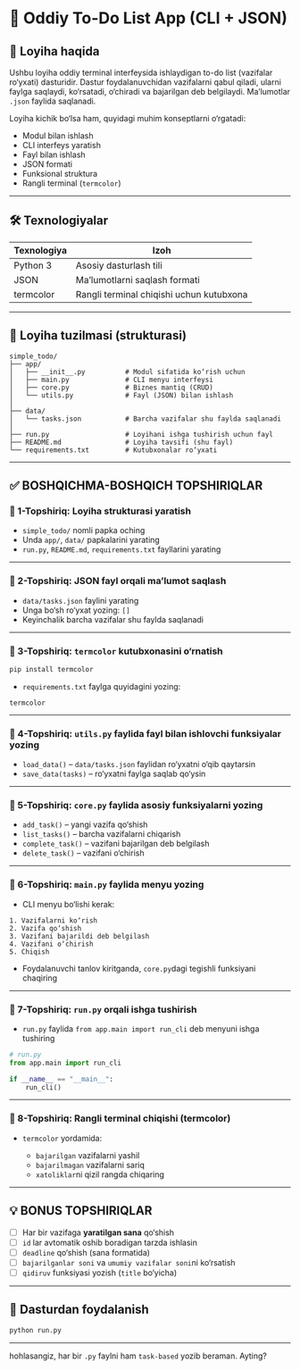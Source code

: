 # 📝 Oddiy To-Do List App (CLI + JSON)

## 🎯 Loyiha haqida

Ushbu loyiha oddiy terminal interfeysida ishlaydigan to-do list (vazifalar ro‘yxati) dasturidir. Dastur foydalanuvchidan vazifalarni qabul qiladi, ularni faylga saqlaydi, ko‘rsatadi, o‘chiradi va bajarilgan deb belgilaydi. Ma’lumotlar `.json` faylida saqlanadi.

Loyiha kichik bo‘lsa ham, quyidagi muhim konseptlarni o‘rgatadi:

* Modul bilan ishlash
* CLI interfeys yaratish
* Fayl bilan ishlash
* JSON formati
* Funksional struktura
* Rangli terminal (`termcolor`)

---

## 🛠 Texnologiyalar

| Texnologiya | Izoh                                     |
| ----------- | ---------------------------------------- |
| Python 3    | Asosiy dasturlash tili                   |
| JSON        | Ma’lumotlarni saqlash formati            |
| termcolor   | Rangli terminal chiqishi uchun kutubxona |

---

## 📁 Loyiha tuzilmasi (strukturasi)

```
simple_todo/
├── app/
│   ├── __init__.py          # Modul sifatida ko‘rish uchun
│   ├── main.py              # CLI menyu interfeysi
│   ├── core.py              # Biznes mantiq (CRUD)
│   └── utils.py             # Fayl (JSON) bilan ishlash
│
├── data/
│   └── tasks.json           # Barcha vazifalar shu faylda saqlanadi
│
├── run.py                   # Loyihani ishga tushirish uchun fayl
├── README.md                # Loyiha tavsifi (shu fayl)
└── requirements.txt         # Kutubxonalar ro‘yxati
```

---

## ✅ BOSHQICHMA-BOSHQICH TOPSHIRIQLAR

### 📌 1-Topshiriq: Loyiha strukturasi yaratish

* `simple_todo/` nomli papka oching
* Unda `app/`, `data/` papkalarini yarating
* `run.py`, `README.md`, `requirements.txt` fayllarini yarating

---

### 📌 2-Topshiriq: JSON fayl orqali ma’lumot saqlash

* `data/tasks.json` faylini yarating
* Unga bo‘sh ro‘yxat yozing: `[]`
* Keyinchalik barcha vazifalar shu faylda saqlanadi

---

### 📌 3-Topshiriq: `termcolor` kutubxonasini o‘rnatish

```bash
pip install termcolor
```

* `requirements.txt` faylga quyidagini yozing:

```
termcolor
```

---

### 📌 4-Topshiriq: `utils.py` faylida fayl bilan ishlovchi funksiyalar yozing

* `load_data()` – `data/tasks.json` faylidan ro‘yxatni o‘qib qaytarsin
* `save_data(tasks)` – ro‘yxatni faylga saqlab qo‘ysin

---

### 📌 5-Topshiriq: `core.py` faylida asosiy funksiyalarni yozing

* `add_task()` – yangi vazifa qo‘shish
* `list_tasks()` – barcha vazifalarni chiqarish
* `complete_task()` – vazifani bajarilgan deb belgilash
* `delete_task()` – vazifani o‘chirish

---

### 📌 6-Topshiriq: `main.py` faylida menyu yozing

* CLI menyu bo‘lishi kerak:

```
1. Vazifalarni ko‘rish
2. Vazifa qo‘shish
3. Vazifani bajarildi deb belgilash
4. Vazifani o‘chirish
5. Chiqish
```

* Foydalanuvchi tanlov kiritganda, `core.py`dagi tegishli funksiyani chaqiring

---

### 📌 7-Topshiriq: `run.py` orqali ishga tushirish

* `run.py` faylida `from app.main import run_cli` deb menyuni ishga tushiring

```python
# run.py
from app.main import run_cli

if __name__ == "__main__":
    run_cli()
```

---

### 📌 8-Topshiriq: Rangli terminal chiqishi (termcolor)

* `termcolor` yordamida:

  * `bajarilgan` vazifalarni yashil
  * `bajarilmagan` vazifalarni sariq
  * `xatoliklar`ni qizil rangda chiqaring

---

## 💡 BONUS TOPSHIRIQLAR

* [ ] Har bir vazifaga **yaratilgan sana** qo‘shish
* [ ] `id` lar avtomatik oshib boradigan tarzda ishlasin
* [ ] `deadline` qo‘shish (sana formatida)
* [ ] `bajarilganlar soni` va `umumiy vazifalar soni`ni ko‘rsatish
* [ ] `qidiruv` funksiyasi yozish (`title` bo‘yicha)

---

## 🚀 Dasturdan foydalanish

```bash
python run.py
```

---
 hohlasangiz, har bir `.py` faylni ham `task-based` yozib beraman. Ayting?
